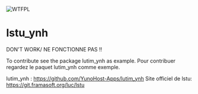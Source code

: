 
![WTFPL](http://www.wtfpl.net/wp-content/uploads/2012/12/wtfpl-badge-1.png)

# lstu_ynh

DON'T WORK/ NE FONCTIONNE PAS !!

To contribute see the package lutim_ynh as example.
Pour contribuer regardez le paquet lutim_ynh comme exemple.

lutim_ynh : https://github.com/YunoHost-Apps/lutim_ynh
Site officiel de lstu: https://git.framasoft.org/luc/lstu

